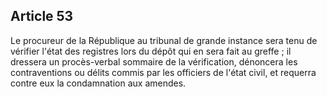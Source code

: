 Article 53
----
Le procureur de la République au tribunal de grande instance sera tenu de
vérifier l'état des registres lors du dépôt qui en sera fait au greffe ; il
dressera un procès-verbal sommaire de la vérification, dénoncera les
contraventions ou délits commis par les officiers de l'état civil, et requerra
contre eux la condamnation aux amendes.
